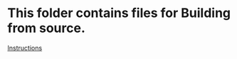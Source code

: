# This folder contains files for Building from source.
 [Instructions](https://github.com/Daniel-McGuire-Corporation/Simple-Browser/wiki/Build-Source-Instructions)